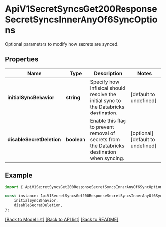 # ApiV1SecretSyncsGet200ResponseSecretSyncsInnerAnyOf6SyncOptions

Optional parameters to modify how secrets are synced.

## Properties

Name | Type | Description | Notes
------------ | ------------- | ------------- | -------------
**initialSyncBehavior** | **string** | Specify how Infisical should resolve the initial sync to the Databricks destination. | [default to undefined]
**disableSecretDeletion** | **boolean** | Enable this flag to prevent removal of secrets from the Databricks destination when syncing. | [optional] [default to undefined]

## Example

```typescript
import { ApiV1SecretSyncsGet200ResponseSecretSyncsInnerAnyOf6SyncOptions } from './api';

const instance: ApiV1SecretSyncsGet200ResponseSecretSyncsInnerAnyOf6SyncOptions = {
    initialSyncBehavior,
    disableSecretDeletion,
};
```

[[Back to Model list]](../README.md#documentation-for-models) [[Back to API list]](../README.md#documentation-for-api-endpoints) [[Back to README]](../README.md)
